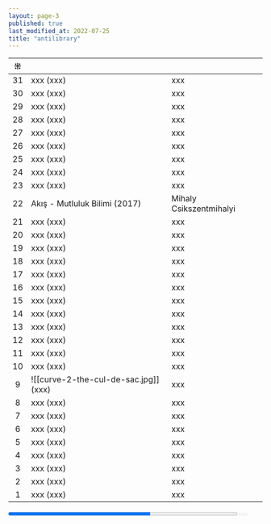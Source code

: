 ```yaml
---
layout: page-3
published: true
last_modified_at: 2022-07-25
title: "antilibrary"  
---
```


| ⁜ |  |  |
|:---:|:---- |:---- |
| 31 | xxx (xxx) | xxx |
| 30 | xxx (xxx) | xxx |
| 29 | xxx (xxx) | xxx |
| 28 | xxx (xxx) | xxx |
| 27 | xxx (xxx) | xxx |
| 26 | xxx (xxx) | xxx |
| 25 | xxx (xxx) | xxx |
| 24 | xxx (xxx) | xxx |
| 23 | xxx (xxx) | xxx |
| 22 | Akış - Mutluluk Bilimi  (2017) | Mihaly Csikszentmihalyi |
| 21 | xxx (xxx) | xxx |
| 20 | xxx (xxx) | xxx |
| 19 | xxx (xxx) | xxx |
| 18 | xxx (xxx) | xxx |
| 17 | xxx (xxx) | xxx |
| 16 | xxx (xxx) | xxx |
| 15 | xxx (xxx) | xxx |
| 14 | xxx (xxx) | xxx |
| 13 | xxx (xxx) | xxx |
| 12 | xxx (xxx) | xxx |
| 11 | xxx (xxx) | xxx |
| 10 | xxx (xxx) | xxx |
| 9 | ![[curve-2-the-cul-de-sac.jpg]] (xxx) | xxx |
| 8 | xxx (xxx) | xxx |
| 7 | xxx (xxx) | xxx |
| 6 | xxx (xxx) | xxx |
| 5 | xxx (xxx) | xxx |
| 4 | xxx (xxx) | xxx |
| 3 | xxx (xxx) | xxx |
| 2 | xxx (xxx) | xxx |
| 1 | xxx (xxx) | xxx |
  
  
<div><progress title="31/50" value="31" max="50" style="width: 90%;"></progress><span style="font-size: 50%; color: #dfdfdf; width: 5%" title="reading challenge 2022"> 31/50</span></div>
<div style="clear:both"></div>
